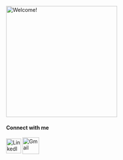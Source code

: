 <div>
<p><img align="center" src="https://c.tenor.com/mGgWY8RkgYMAAAAC/hello-world.gif" alt="Welcome!" width="300"/><p>

#### Connect with me 
<p align="center">

<a href="https://linkedin.com/in/AswathiGR"><img align="center" src="https://cdn-icons-png.flaticon.com/128/1383/1383262.png" alt="LinkedIn profile" width="40" height="40"  /></a>
<a href="mailto:aswathigr2001@gmail.com"><img align="center" src="https://cdn-icons-png.flaticon.com/512/324/324123.png" alt="Gmail" width="45" height="45" /></a>

  
 

